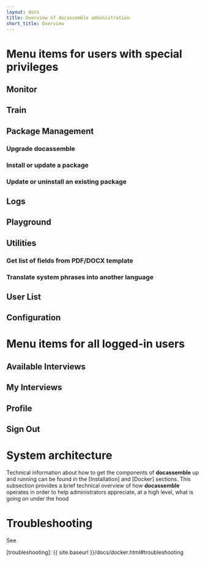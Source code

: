```yaml
---
layout: docs
title: Overview of docassemble administration
short_title: Overview
---
```




# Menu items for users with special privileges

## Monitor

## Train

## Package Management

### Upgrade docassemble

### Install or update a package

### Update or uninstall an existing package

## Logs

## Playground

## Utilities

### Get list of fields from PDF/DOCX template

### Translate system phrases into another language

## User List

## Configuration

# Menu items for all logged-in users

## Available Interviews

## My Interviews

## Profile

## Sign Out

# System architecture

Technical information about how to get the components of
**docassemble** up and running can be found in the [Installation] and
[Docker] sections.  This subsection provides a brief technical overview of
how **docassemble** operates in order to help administrators
appreciate, at a high level, what is going on under the hood

# Troubleshooting

See 

[troubleshooting]: {{ site.baseurl }}/docs/docker.html#troubleshooting
